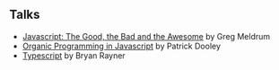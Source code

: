 ## Talks

- [Javascript: The Good, the Bad and the Awesome]() by Greg Meldrum
- [Organic Programming in Javascript]() by Patrick Dooley
- [Typescript]() by Bryan Rayner
